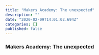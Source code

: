 ```yaml
---
title: "Makers Academy: The unexpected"
description: ""
date: "2020-02-09T14:01:02.694Z"
categories: []
published: false
---
```


  

### Makers Academy: The unexpected

